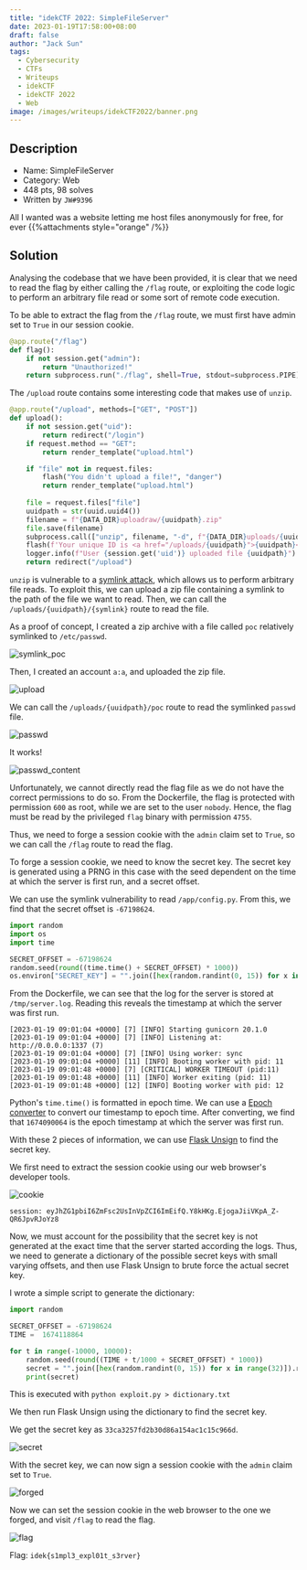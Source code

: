 ```yaml
---
title: "idekCTF 2022: SimpleFileServer"
date: 2023-01-19T17:58:00+08:00
draft: false
author: "Jack Sun"
tags:
  - Cybersecurity
  - CTFs
  - Writeups
  - idekCTF
  - idekCTF 2022
  - Web
image: /images/writeups/idekCTF2022/banner.png
---
```


## Description

- Name: SimpleFileServer
- Category: Web
- 448 pts, 98 solves
- Written by `JW#9396`

All I wanted was a website letting me host files anonymously for free, for ever
{{%attachments style="orange" /%}}

## Solution

Analysing the codebase that we have been provided, it is clear that we need to read the flag by either calling the `/flag` route, or exploiting the code logic to perform an arbitrary file read or some sort of remote code execution.

To be able to extract the flag from the `/flag` route, we must first have admin set to `True` in our session cookie.

```python
@app.route("/flag")
def flag():
    if not session.get("admin"):
        return "Unauthorized!"
    return subprocess.run("./flag", shell=True, stdout=subprocess.PIPE).stdout.decode("utf-8")
```

The `/upload` route contains some interesting code that makes use of `unzip`.

```python
@app.route("/upload", methods=["GET", "POST"])
def upload():
    if not session.get("uid"):
        return redirect("/login")
    if request.method == "GET":
        return render_template("upload.html")

    if "file" not in request.files:
        flash("You didn't upload a file!", "danger")
        return render_template("upload.html")
    
    file = request.files["file"]
    uuidpath = str(uuid.uuid4())
    filename = f"{DATA_DIR}uploadraw/{uuidpath}.zip"
    file.save(filename)
    subprocess.call(["unzip", filename, "-d", f"{DATA_DIR}uploads/{uuidpath}"])    
    flash(f'Your unique ID is <a href="/uploads/{uuidpath}">{uuidpath}</a>!', "success")
    logger.info(f"User {session.get('uid')} uploaded file {uuidpath}")
    return redirect("/upload")
```

`unzip` is vulnerable to a [symlink attack](https://effortlesssecurity.in/2020/08/05/zip-symlink-vulnerability/), which allows us to perform arbitrary file reads. To exploit this, we can upload a zip file containing a symlink to the path of the file we want to read. Then, we can call the `/uploads/{uuidpath}/{symlink}` route to read the file.

As a proof of concept, I created a zip archive with a file called `poc` relatively symlinked to `/etc/passwd`.

![symlink_poc](/images/writeups/idekCTF2022/simple_file_server/symlink_poc.png)

Then, I created an account `a:a`, and uploaded the zip file.

![upload](/images/writeups/idekCTF2022/simple_file_server/upload.png)

We can call the `/uploads/{uuidpath}/poc` route to read the symlinked `passwd` file.

![passwd](/images/writeups/idekCTF2022/simple_file_server/passwd.png)

It works!

![passwd_content](/images/writeups/idekCTF2022/simple_file_server/passwd_content.png)

Unfortunately, we cannot directly read the flag file as we do not have the correct permissions to do so. From the Dockerfile, the flag is protected with permission `600` as root, while we are set to the user `nobody`. Hence, the flag must be read by the privileged `flag` binary with permission `4755`.

Thus, we need to forge a session cookie with the `admin` claim set to `True`, so we can call the `/flag` route to read the flag.

To forge a session cookie, we need to know the secret key. The secret key is generated using a PRNG in this case with the seed dependent on the time at which the server is first run, and a secret offset.

We can use the symlink vulnerability to read `/app/config.py`. From this, we find that the secret offset is `-67198624`.

```python
import random
import os
import time

SECRET_OFFSET = -67198624
random.seed(round((time.time() + SECRET_OFFSET) * 1000))
os.environ["SECRET_KEY"] = "".join([hex(random.randint(0, 15)) for x in range(32)]).replace("0x", "")
```

From the Dockerfile, we can see that the log for the server is stored at `/tmp/server.log`. Reading this reveals the timestamp at which the server was first run.

```text
[2023-01-19 09:01:04 +0000] [7] [INFO] Starting gunicorn 20.1.0
[2023-01-19 09:01:04 +0000] [7] [INFO] Listening at: http://0.0.0.0:1337 (7)
[2023-01-19 09:01:04 +0000] [7] [INFO] Using worker: sync
[2023-01-19 09:01:04 +0000] [11] [INFO] Booting worker with pid: 11
[2023-01-19 09:01:48 +0000] [7] [CRITICAL] WORKER TIMEOUT (pid:11)
[2023-01-19 09:01:48 +0000] [11] [INFO] Worker exiting (pid: 11)
[2023-01-19 09:01:48 +0000] [12] [INFO] Booting worker with pid: 12
```

Python's `time.time()` is formatted in epoch time. We can use a [Epoch converter](https://www.unixtimestamp.com/index.php) to convert our timestamp to epoch time. After converting, we find that `1674090064` is the epoch timestamp at which the server was first run.

With these 2 pieces of information, we can use [Flask Unsign](https://github.com/Paradoxis/Flask-Unsign) to find the secret key.

We first need to extract the session cookie using our web browser's developer tools.

![cookie](/images/writeups/idekCTF2022/simple_file_server/cookie.png)

```text
session: eyJhZG1pbiI6ZmFsc2UsInVpZCI6ImEifQ.Y8kHKg.EjogaJiiVKpA_Z-QR6JpvRJoYz8
```

Now, we must account for the possibility that the secret key is not generated at the exact time that the server started according the logs. Thus, we need to generate a dictionary of the possible secret keys with small varying offsets, and then use Flask Unsign to brute force the actual secret key.

I wrote a simple script to generate the dictionary:

```python
import random

SECRET_OFFSET = -67198624
TIME = 	1674118864

for t in range(-10000, 10000):
    random.seed(round((TIME + t/1000 + SECRET_OFFSET) * 1000))
    secret = "".join([hex(random.randint(0, 15)) for x in range(32)]).replace("0x", "")
    print(secret)
```

This is executed with `python exploit.py > dictionary.txt`

We then run Flask Unsign using the dictionary to find the secret key.

We get the secret key as `33ca3257fd2b30d86a154ac1c15c966d`.

![secret](/images/writeups/idekCTF2022/simple_file_server/secret.png)

With the secret key, we can now sign a session cookie with the `admin` claim set to `True`.

![forged](/images/writeups/idekCTF2022/simple_file_server/forged.png)

Now we can set the session cookie in the web browser to the one we forged, and visit `/flag` to read the flag.

![flag](/images/writeups/idekCTF2022/simple_file_server/flag.png)

Flag: `idek{s1mpl3_expl01t_s3rver}`

